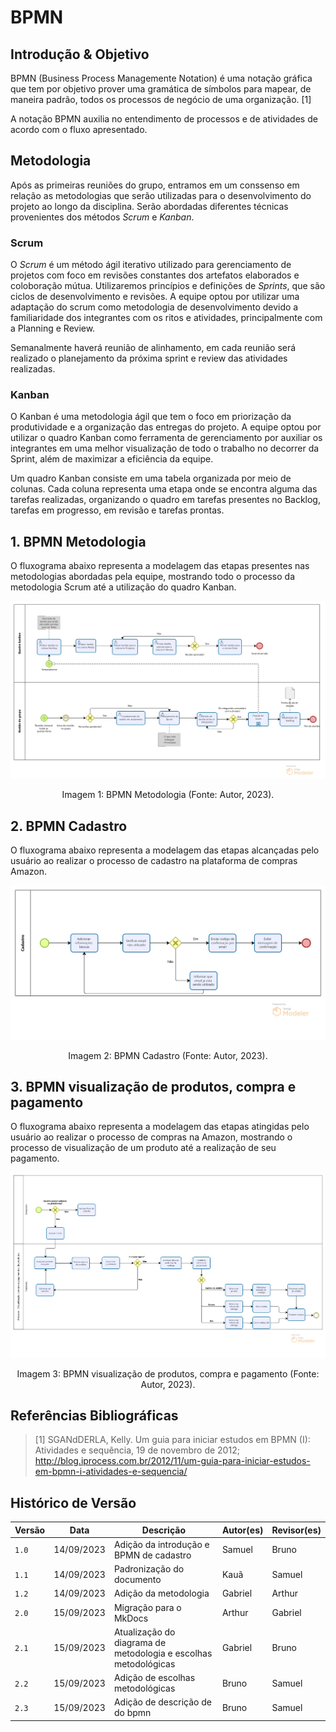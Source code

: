 # BPMN

## Introdução & Objetivo

BPMN (Business Process Managemente Notation) é uma notação gráfica que tem por objetivo prover uma gramática de símbolos para mapear, de maneira padrão, todos os processos de negócio de uma organização. [1]

A notação BPMN auxilia no entendimento de processos e de atividades de acordo com o fluxo apresentado.

## Metodologia

Após as primeiras reuniões do grupo, entramos em um conssenso em relação as metodologias que serão utilizadas para o desenvolvimento do projeto ao longo da disciplina. Serão abordadas diferentes técnicas provenientes dos métodos _Scrum_ e _Kanban_.

### Scrum

O _Scrum_ é um método ágil iterativo utilizado para gerenciamento de projetos com foco em revisões constantes dos artefatos elaborados e coloboração mútua. Utilizaremos princípios e definições de _Sprints_, que são ciclos de desenvolvimento e revisões. A equipe optou por utilizar uma adaptação do scrum como metodologia de desenvolvimento devido a familiaridade dos integrantes com os ritos e atividades, principalmente com a Planning e Review.

Semanalmente haverá reunião de alinhamento, em cada reunião será realizado o planejamento da próxima sprint e review das atividades realizadas.

### Kanban

O Kanban é uma metodologia ágil que tem o foco em priorização da produtividade e a organização das entregas do projeto. A equipe optou por utilizar o quadro Kanban como ferramenta de gerenciamento por auxiliar os integrantes em uma melhor visualização de todo o trabalho no decorrer da Sprint, além de maximizar a eficiência da equipe.

Um quadro Kanban consiste em uma tabela organizada por meio de colunas. Cada coluna representa uma etapa onde se encontra alguma das tarefas realizadas, organizando o quadro em tarefas presentes no Backlog, tarefas em progresso, em revisão e tarefas prontas.


## 1. BPMN Metodologia

O fluxograma abaixo representa a modelagem das etapas presentes nas metodologias abordadas pela equipe, mostrando todo o processo da metodologia Scrum até a utilização do quadro Kanban.


![BPMN Metodologia](./assets/BPMN_Metodologia.png)

<div style="text-align: center">
    <p> Imagem 1: BPMN Metodologia (Fonte: Autor, 2023).</p>
</div>

## 2. BPMN Cadastro

O fluxograma abaixo representa a modelagem das etapas alcançadas pelo usuário ao realizar o processo de cadastro na plataforma de compras Amazon. 

![BPMN Cadastro](./assets/BPMN_cadastro.png)

<div style="text-align: center">
    <p> Imagem 2: BPMN Cadastro (Fonte: Autor, 2023).</p>
</div>

## 3. BPMN visualização de produtos, compra e pagamento

O fluxograma abaixo representa a modelagem das etapas atingidas pelo usuário ao realizar o processo de compras na Amazon, mostrando o processo de visualização de um produto até a realização de seu pagamento.

![BPMN visualização de produtos, compra e pagamento](./assets/BPMN_buy.png)
<div style="text-align: center">
    <p> Imagem 3: BPMN visualização de produtos, compra e pagamento (Fonte: Autor, 2023).</p>
</div>

## Referências Bibliográficas

> [1] SGANdDERLA, Kelly. Um guia para iniciar estudos em BPMN (I): Atividades e sequência, 19 de novembro de 2012; http://blog.iprocess.com.br/2012/11/um-guia-para-iniciar-estudos-em-bpmn-i-atividades-e-sequencia/

## Histórico de Versão

| Versão | Data       | Descrição                                                         | Autor(es) | Revisor(es) |
| ------ | ---------- | ----------------------------------------------------------------- | --------- | ----------- |
| `1.0`  | 14/09/2023 | Adição da introdução e BPMN de cadastro                           | Samuel    | Bruno       |
| `1.1`  | 14/09/2023 | Padronização do documento                                         | Kauã      | Samuel      |
| `1.2`  | 14/09/2023 | Adição da metodologia                                             | Gabriel   | Arthur      |
| `2.0`  | 15/09/2023 | Migração para o MkDocs                                            | Arthur    | Gabriel     |
| `2.1`  | 15/09/2023 | Atualização do diagrama de metodologia e escolhas metodológicas   | Gabriel   | Bruno       |
| `2.2`  | 15/09/2023 | Adição de escolhas metodológicas                                  | Bruno     | Samuel      |
| `2.3`  | 15/09/2023 | Adição de descrição de do bpmn                                    | Bruno     | Samuel      |
